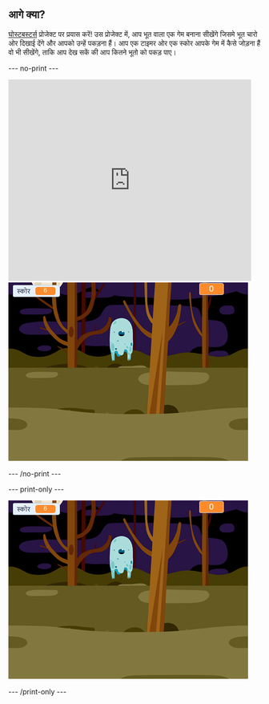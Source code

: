 ## आगे क्या?

[घोस्टबस्टर्स](https://projects.raspberrypi.org/en/projects/ghostbusters?utm_source=pathway&utm_medium=whatnext&utm_campaign=projects) प्रोजेक्ट पर प्रयास करें! उस प्रोजेक्ट में, आप भूत वाला एक गेम बनाना सीखेंगे जिसमे भूत चारो ओर दिखाई देंगे और आपको उन्हें पकड़ना हैं। आप एक टाइमर ओर एक स्कोर आपके गेम में कैसे जोड़ना हैं वो भी सीखेंगे, ताकि आप देख सकें की आप कितने भूतो को पकड़ पाए।

\--- no-print \---

<div class="scratch-preview">
  <iframe allowtransparency="true" width="485" height="402" src="https://scratch.mit.edu/projects/embed/276874679/?autostart=false" frameborder="0" scrolling="no"></iframe>
  <img src="images/ghostbusters-static.png">
</div>

\--- /no-print \---

\--- print-only \---

![शोकेस](images/ghostbusters-static.png)

\--- /print-only \---